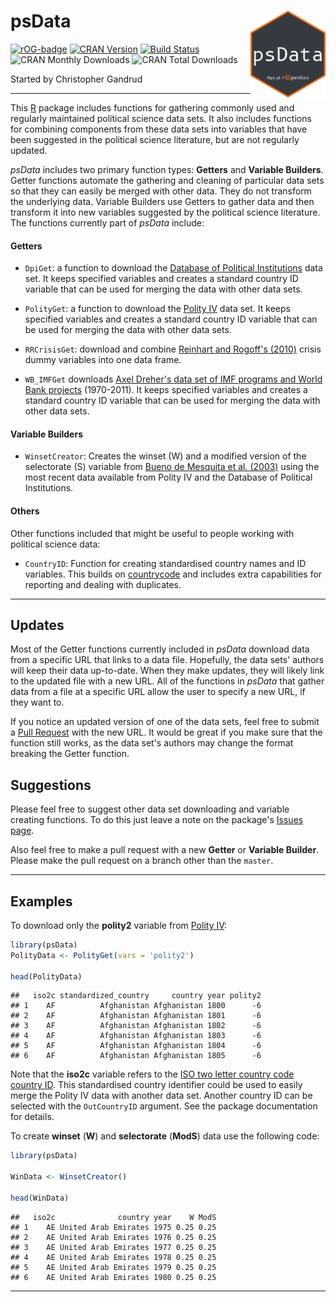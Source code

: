 
<!-- README.md is generated from README.Rmd. Please edit that file -->

# psData <a href='https://ropengov.github.io/psData/'><img src='man/figures/logo.png' align="right" height="139" /></a>

<!-- badges: start -->
[![rOG-badge](https://ropengov.github.io/rogtemplate/reference/figures/ropengov-badge.svg)](http://ropengov.org/)
[![CRAN Version](http://www.r-pkg.org/badges/version/psData)](http://cran.r-project.org/package=psData)
[![Build Status](https://travis-ci.org/rOpenGov/psData.png)](https://travis-ci.org/rOpenGov/psData)
![CRAN Monthly Downloads](http://cranlogs.r-pkg.org/badges/last-month/psData)
![CRAN Total Downloads](http://cranlogs.r-pkg.org/badges/grand-total/psData)


<!-- badges: end -->

Started by Christopher Gandrud

---

This [R](http://www.r-project.org/) package includes functions for gathering commonly used and regularly maintained political science data sets. It also includes functions for combining components from these data sets into variables that have been suggested in the political science literature, but are not regularly updated.

*psData* includes two primary function types: **Getters** and **Variable Builders**. Getter functions automate the gathering and cleaning of particular data sets so that they can easily be merged with other data. They do not transform the underlying data. Variable Builders use Getters to gather data and then transform it into new variables suggested by the political science literature. The functions currently part of *psData* include:

#### Getters

- `DpiGet`: a function to download the [Database of Political Institutions](http://www.iadb.org/en/research-and-data/publication-details,3169.html?pub_id=IDB-DB-121) data set. It keeps specified variables and creates a standard country ID variable that can be used for merging the data with other data sets.

- `PolityGet`: a function to download the [Polity IV](http://www.systemicpeace.org/polity/polity4.htm) data set. It keeps specified variables and creates a standard country ID variable that can be used for merging the data with other data sets.

- `RRCrisisGet`: download and combine [Reinhart and Rogoff's (2010)](http://www.carmenreinhart.com/data/browse-by-topic/topics/7/) crisis dummy variables into one data frame.

- `WB_IMFGet` downloads [Axel Dreher's data set of IMF programs and World Bank projects](http://www.uni-heidelberg.de/fakultaeten/wiso/awi/professuren/intwipol/datasets_en.html) (1970-2011). It keeps specified variables and creates a standard country ID variable that can be used for merging the data with other data sets.

#### Variable Builders

- `WinsetCreator`: Creates the winset (W) and a modified version of the selectorate (S) variable from [Bueno de Mesquita et al. (2003)](http://www.nyu.edu/gsas/dept/politics/data/bdm2s2/Logic.htm) using the most recent data available from Polity IV and the Database of Political Institutions.

#### Others

Other functions included that might be useful to people working with political science data:

- `CountryID`: Function for creating standardised country names and ID variables. This builds on [countrycode](https://github.com/vincentarelbundock/countrycode) and includes extra capabilities for reporting and dealing with duplicates.

---

## Updates

Most of the Getter functions currently included in *psData* download data from a specific URL that links to a data file. Hopefully, the data sets' authors will keep their data up-to-date. When they make updates, they will likely link to the updated file with a new URL. All of the functions in *psData* that gather data from a file at a specific URL allow the user to specify a new URL, if they want to.

If you notice an updated version of one of the data sets, feel free to submit a [Pull Request](https://help.github.com/articles/using-pull-requests) with the new URL. It would be great if you make sure that the function still works, as the data set's authors may change the format breaking the Getter function.

## Suggestions

Please feel free to suggest other data set downloading and variable creating functions. To do this just leave a note on the package's [Issues page](https://github.com/christophergandrud/psData/issues).

Also feel free to make a pull request with a new **Getter** or **Variable Builder**. Please make the pull request on a branch other than the `master`.

---

## Examples

To download only the **polity2** variable from [Polity IV](http://www.systemicpeace.org/polity/polity4.htm):


```r
library(psData)
PolityData <- PolityGet(vars = 'polity2')

head(PolityData)
```

```
##   iso2c standardized_country     country year polity2
## 1    AF          Afghanistan Afghanistan 1800      -6
## 2    AF          Afghanistan Afghanistan 1801      -6
## 3    AF          Afghanistan Afghanistan 1802      -6
## 4    AF          Afghanistan Afghanistan 1803      -6
## 5    AF          Afghanistan Afghanistan 1804      -6
## 6    AF          Afghanistan Afghanistan 1805      -6
```

Note that the **iso2c** variable refers to the [ISO two letter country code country ID](http://en.wikipedia.org/wiki/ISO_3166-1_alpha-2). This standardised country identifier could be used to easily merge the Polity IV data with another data set. Another country ID can be selected with the `OutCountryID` argument. See the package documentation for details.

To create **winset** (**W**) and **selectorate** (**ModS**) data use the following code:


```r
library(psData)

WinData <- WinsetCreator()

head(WinData)
```

```
##   iso2c              country year    W ModS
## 1    AE United Arab Emirates 1975 0.25 0.25
## 2    AE United Arab Emirates 1976 0.25 0.25
## 3    AE United Arab Emirates 1977 0.25 0.25
## 4    AE United Arab Emirates 1978 0.25 0.25
## 5    AE United Arab Emirates 1979 0.25 0.25
## 6    AE United Arab Emirates 1980 0.25 0.25
```

---
